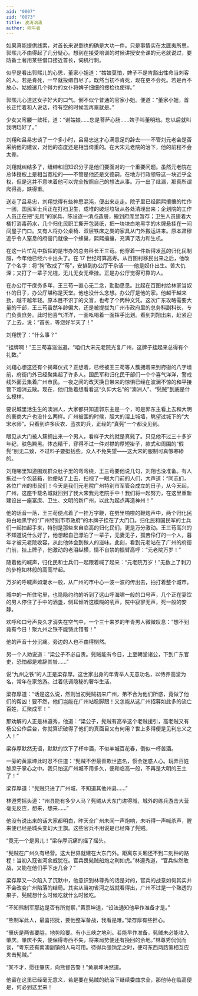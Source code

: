```yaml
---
aid: "0007"
zid: "0073"
title: 波涛汹涌
author: 吹牛者
---
```


如果真能提供线索，对首长来说倒也的确是大功一件。只是事情实在太匪夷所思，郭熙儿不由得起了几分疑心。想到在接受培训的时候讲授安全课的元老就说过，要防备土著用某些借口接近首长，伺机行刺。

似乎是看出郭熙儿的心思，董家小姐道：“姑娘莫怕，婢子不是肯豁出性命当刺客的人。若是肯死，一早就投缳自尽了。既然当初不肯死，现在更不会死。若是再不放心，姑娘遣几个得力的女仆将婢子细细的搜检也使得。”

郭熙儿心道这女子好大的口气。倒不似个普通的官家小姐。便道：“董家小姐，首长正忙着和人说话，待有空的时候我再禀就是。”

少女又弯腰一敛衽，道：“谢姑娘……您是菩萨心肠……婢子叫董明珰。您以后就叫我明珰好了。”

刘翔和吕易忠谈了一个多小时，吕易忠这才心满意足的辞去——不管刘元老会是否采纳他的建议，对他的态度还是相当倚重的。在大宋元老院的治下，他的前程不会太差。

刘翔就纠结多了，缙绅和旧知识分子是他们要面对的一个重要问题。虽然元老院在总体授权上是相当宽松的——不管是他还是文德嗣，在地方行政领导这一块近乎全权，但是这并不意味着他可以完全按照自己的想法从事。万一出了纰漏，那真所谓爬得高，跌得重。

送走了吕易忠，刘翔觉得有些神思混沌，便出来走走。院子里已经熙熙攘攘的忙作一团，国民军士兵正在打扫卫生，成堆的破烂垃圾从各处清理出来；企划院的工作人员正在把“无用”的家具、陈设逐一清点造册，搬到府库里暂存；卫生人员提着大桶打消毒药水，几个归化民职工撕开包装纸，把一块块白地黑字的木牌悬挂在一间间屋子门口。又有人将办公桌椅、双层铁床之类的家具从门外搬运进来。原本肃穆近乎令人窒息的府衙门就像一个蜂巢，熙熙攘攘，充满了活力和生机。

在这一片忙乱中指挥的是市办的总务科长王三苟。他穿着一件新得发蓝的归化民制服，今年他已经六十出头了。在 17 世纪可算高寿。从百图村移民出来之后，他改了个名字：将“狗”改成了“苟”，安排到办公厅干杂活——他是奴仆出生。苦大仇深；又打了一辈子光棍，无儿无女无牵挂。正是办公厅觉得可靠的人。

在办公厅干庶务多年，王三苟一直心无二念，勤勤恳恳。比起在百图村给林家当奴仆的日子，办公厅堪称是天堂。他也没什么念想。办公厅是他的家。他越干越来劲，越干越年轻。原本目不识丁的文盲，也考了个丙种文凭。这次广东攻略需要大量的干部，王三苟虽然年龄偏大，还是被提拔为广州市政府里的总务科副科长，专门负责庶务。此时他喜气洋洋，一面吆喝着一面挥手比划。看到刘翔出来，赶紧迎了上去，说：“首长，等您好半天了！”

刘翔愣了：“什么事？”

“挂牌啊！”王三苟喜滋滋道。“咱们大宋元老院光复广州，这牌子挂起来总得有个礼数。”

刘翔心想这还有个揭幕仪式？正想着，已经被王三苟等人簇拥着来到府衙的八字墙前，府衙门外已经聚集起了许多人。国民军和归化民干部们一个个喜气洋洋，警戒线外面云集着广州市民。一夜之间的改天换日带来的惊惧已经在波澜不惊的和平接管下烟消云散。现在，他们急着想看看这“久仰大名”的“澳洲人”、“髡贼”到底是什么模样。

要说城里活生生的澳洲人，大家都只知道郭东主是一个，可是郭东主看上去和大明的豪商大户也没什么两样。广州被围的时候，胆大的溜上城墙，眺望过城下的“大宋水师”。只看到许多灰衣、蓝衣的兵，正经的“真髡”一个都没见到。

眼见从大门被人簇拥出来一个男人，看样子大约就是真髡了。只见他不过三十多岁年纪，肤色黝黑。体态精干，穿得不过一件对襟的厚短褂子，款式和周围的“假髡”别无二致，不过料子要挺括些。众人不免失望——这大宋的服制可真够寒碜的。

刘翔哪里知道围观群众肚子里的弯弯绕，王三苟要他说几句，刘翔也没准备。有人拖过一个包装箱，他便站了上去，扫视了一眼大门前的人们，大声道：“同志们，各位广州的市民们！今天是我们元老院广州特别市军管会成立的日子，从今天起，广州，这座千载名城就回到了我大宋我元老院手中！我们将一起努力，在这里重新建设出一座富庶、卫生、文明的新广州，以此为起点再造神州！”

他的话音一落，王三苟便点着了一挂万字鞭，在劈里啪啦的鞭炮声中，两个归化民将白地黑字的“广州特别市市政府”的木牌子挂在了大门口。归化民和国民军的士兵们一起拍起手来，特别是那些来自临高的归化民们，更是万分激动。王三苟高兴的不知道说什么好了，他想起自己漂泊了一辈子，无妻无子，孤苦伶仃的一个人，暮年才被元老院收容，从此他体会到做人的滋味。此刻，看到元老站在了广州的府衙门前，挂上牌子，他激动的老泪纵横，情不自禁的振臂高呼：“元老院万岁！”

随着他的喊声，归化民和士兵们一起跟着喊了起来：“元老院万岁！”无数上了刺刀的步枪如林般的高高举起。

万岁的呼喊声如潮水一般，从广州的市中心一波一波的传出去，拍打着整个城市。

城中的一所住宅里，也隐隐约约的听到了这山呼海啸一般的口号声，几个正在宴饮的男人停住了手中的酒盏，侧耳倾听这模糊的吼声，院中寂寥无声，死一般的安静。

欢呼和口号声良久才消失在空气中，一个三十来岁的年青男人微微叹息：“想不到竟有今日！聚九州之铁不能铸此错者！”

他的声音十分沉痛。旁边的人也不由得恻然。

另一个人劝说道：“梁公子不必自责。髡贼能有今日，上至朝堂诸公，下到广东官吏，恐怕都是难辞其咎……”

说“九州之铁”的人正是梁存厚。这世家出身的年青举人无意功名，以侍养高堂为名，常年在家悠游。过着低调隐秘的奢华生活。

梁存厚道：“话是这么说，然则当初髡贼初来广州，弟不合为他们所惑，竟做了他们的帮凶！要不然，他们岂能在广州站稳脚跟！又怎能从这广州招募如此多的流亡百姓，汇聚成军！”

那劝解的人正是林遵秀，他道：“梁公子，髡贼有高举这个老贼援引，高老贼又有杨公公作后台，你就算识破得了他们的真面目又有何用？世上多得便是见利忘义之人！”

梁存厚默然无语，默默的饮下了杯中酒，不似羊城百花春，倒似一杯苦酒。

一旁的黄禀坤此时忍不住道：“髡贼不但最善欺世盗名，惯会迷惑人心。玩弄百姓黎庶于掌心之中。我只怕这广州城不用多久，便和临高一般，不再是大明的王土了！”

梁存厚道：“髡贼只进了广州城，不知道其他州县……”

林遵秀摇头道：“州县能有多少人马？髡贼从大东门进得城，城外的练兵游击大营毫无反应，想来，想来……”

他没有说出来的话大家都明白，昨天全广州未闻一声炮响，未听得一声喊杀声，醒来便已经是城头变幻大王旗。这些官兵不用说是已经降了髡贼。

“竟无一个是男儿！”梁存厚沉痛的摇了摇头。

“髡贼在广州久有经营。这大世界就建在大东门外。距离东关厢还不到二刻钟的路程！当初入寇省河余威犹在。官兵畏髡贼船炮之利如虎。”林遵秀道，“官兵纵然敢战，又能在他们手下走几合？”

梁存厚又一次陷入了沉默中，他意识到林尊秀的话是对的，官兵的战意如何其实并不会改变广州陷落的结局。其实从当初省河之战就看得出，广州不过是一个熟透的果子，髡贼想什么时候吃就什么时候吃。

“不知熊制军那边是否有所觉察，”黄禀坤道，“设法通知他早作准备才是。”

“熊制军此人，最喜招抚，要他整军备战，我看是难。”梁存厚有些担心。

“肇庆是两省要隘，地势险要。有小三峡之地利。若能早作准备，髡贼未必能攻入肇庆。肇庆不失，便保得粤西不失，将来局势便还有挽回的余地。”林尊秀侃侃而谈，“粤东还有南澳副镇的人马可用。待得兵强饷足之时，便可东西两路策相互应夹击髡贼。”

“某不才，愿往肇庆，向熊督告警！”黄禀坤决然道。

他留在这里已经毫无意义，若是要在髡贼的统治下继续委曲求全，那他待在临高便是，何必到这里来！
